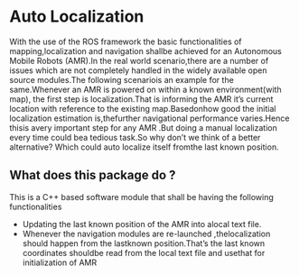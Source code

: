 # Auto Localization

With the use of the ROS framework the basic functionalities of mapping,localization and navigation shallbe achieved for an Autonomous Mobile Robots (AMR).In the real world scenario,there are a number of issues which are not completely handled in the widely available open source modules.The following scenariois an example for the same.Whenever an AMR is powered on within a known environment(with map), the first step is localization.That is informing the AMR it’s current location with reference to the existing map.Basedonhow good the initial localization estimation is,thefurther navigational performance varies.Hence thisis avery important step for any AMR .But doing a manual localization every time could bea tedious task.So why don’t we think of a better alternative? Which could auto localize itself fromthe last known position.

## What does this package do ?

This is a C++ based software module that shall be having the following functionalities
- Updating the last known position of the AMR into alocal text file.
- Whenever the navigation modules are re-launched ,thelocalization should happen from the lastknown position.That’s the last known coordinates shouldbe read from the local text file and usethat for initialization of AMR

